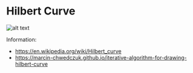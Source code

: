 # Hilbert Curve

![alt text]()

Information:
- https://en.wikipedia.org/wiki/Hilbert_curve
- https://marcin-chwedczuk.github.io/iterative-algorithm-for-drawing-hilbert-curve

